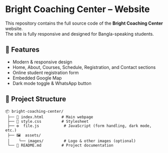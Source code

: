 
# Bright Coaching Center – Website

This repository contains the full source code of the **Bright Coaching Center** website.  
The site is fully responsive and designed for Bangla-speaking students.

## 🚀 Features

- Modern & responsive design  
- Home, About, Courses, Schedule, Registration, and Contact sections  
- Online student registration form  
- Embedded Google Map  
- Dark mode toggle & WhatsApp button  

## 📂 Project Structure

```text
📦 bright-coaching-center/
 ├── 📄 index.html        # Main webpage
 ├── 🎨 style.css         # Stylesheet
 ├── ⚙️  file.js           # JavaScript (form handling, dark mode, etc.)
 ├── 🖼️  assets/
 │    └── images/         # Logo & other images (optional)
 └── 📜 README.md         # Project documentation



